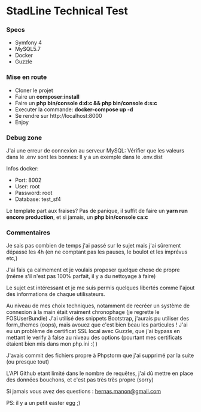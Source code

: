 # StadLine Technical Test

### Specs
* Symfony 4
* MySQL5.7
* Docker
* Guzzle

### Mise en route

* Cloner le projet
* Faire un **composer:install**
* Faire un **php bin/console d:d:c && php bin/console d:s:c**
* Executer la commande: **docker-compose up -d**
* Se rendre sur http://localhost:8000
* Enjoy

### Debug zone

J'ai une erreur de connexion au serveur MySQL:
Vérifier que les valeurs dans le .env sont les bonnes:
Il y a un exemple dans le .env.dist

Infos docker:
* Port: 8002
* User: root
* Password: root
* Database: test_sf4


Le template part aux fraises?
Pas de panique, il suffit de faire un **yarn run encore production**, et si jamais, un **php bin/console ca:c**

### Commentaires

Je sais pas combien de temps j'ai passé sur le sujet mais j'ai sûrement dépassé les 4h (en ne comptant pas les pauses, le boulot et les imprévus etc,)

J'ai fais ça calmement et je voulais proposer quelque chose de propre (même s'il n'est pas 100% parfait, il y a du nettoyage à faire)

Le sujet est intéressant et je me suis permis quelques libertés comme l'ajout des informations de chaque utilisateurs.

Au niveau de mes choix techniques, notamment de recréer un système de connexion à la main était vraiment chronophage (je regrette le FOSUserBundle)
J'ai utilisé des snippets Bootstrap, j'aurais pu utiliser des form_themes (oops), mais avouez que c'est bien beau les particules !
J'ai eu un problème de certificat SSL local avec Guzzle, que j'ai bypass en mettant le verify à false au niveau des options (pourtant mes certificats étaient bien mis dans mon php.ini :( )

J'avais commit des fichiers propre à Phpstorm que j'ai supprimé par la suite (ou presque tout)

L'API Github etant limité dans le nombre de requêtes, j'ai dû mettre en place des données bouchons, et c'est pas très très propre (sorry)


Si jamais vous avez des questions : hernas.manon@gmail.com


PS: il y a un petit easter egg ;)

